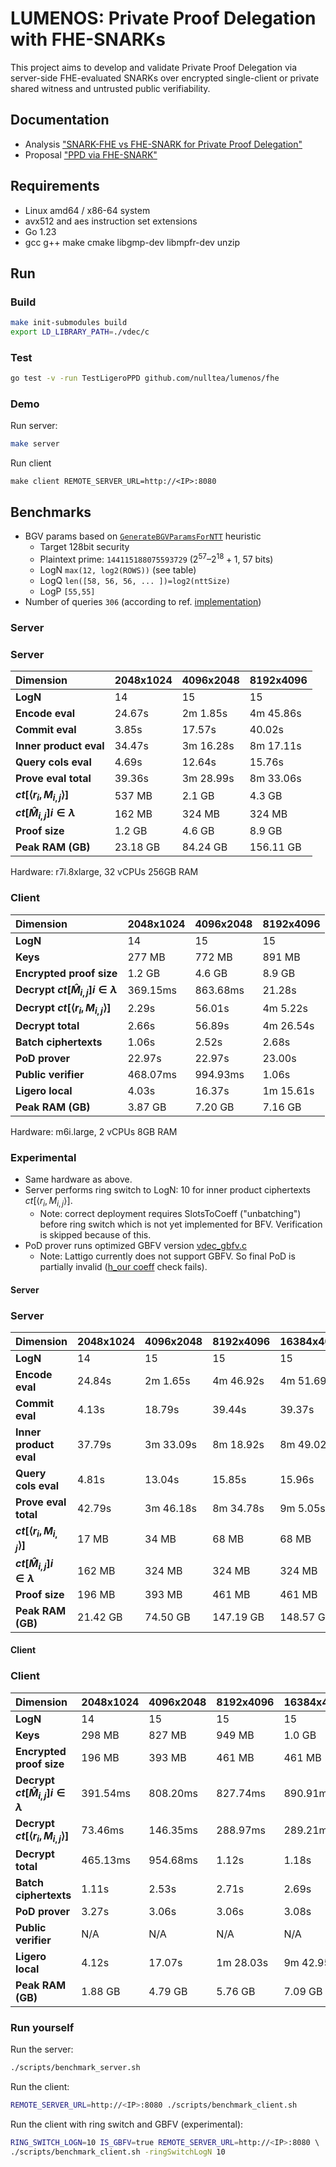 # LUMENOS: Private Proof Delegation with FHE-SNARKs

This project aims to develop and validate Private Proof Delegation via server-side FHE-evaluated SNARKs over encrypted single-client or private shared witness and untrusted public verifiability.

## Documentation
- Analysis ["SNARK-FHE vs FHE-SNARK for Private Proof Delegation"](https://hackmd.io/@timofey/r1FuxwVsJg)
- Proposal ["PPD via FHE-SNARK"](https://hackmd.io/@timofey/rJbH6Ex3yg)

## Requirements

- Linux amd64 / x86-64 system
- avx512 and aes instruction set extensions
- Go 1.23
- gcc g++ make cmake libgmp-dev libmpfr-dev unzip

## Run

### Build

```bash
make init-submodules build
export LD_LIBRARY_PATH=./vdec/c
```

### Test

```bash
go test -v -run TestLigeroPPD github.com/nulltea/lumenos/fhe
```

### Demo

Run server:

```bash
make server
```

Run client
```
make client REMOTE_SERVER_URL=http://<IP>:8080
```

## Benchmarks

- BGV params based on [`GenerateBGVParamsForNTT`](https://github.com/ChainSafe/lumenos/blob/ccaafb29b205f5e8d2c44f11761684303a3d7f2b/fhe/bfv.go#L121-L188) heuristic
  - Target 128bit security
  - Plaintext prime: `144115188075593729` ($2^{57} – 2^{18} + 1$, $57$ bits)
  - LogN `max(12, log2(ROWS))` (see table)
  - LogQ `len([58, 56, 56, ... ])=log2(nttSize)`
  - LogP `[55,55]`
- Number of queries `306` (according to ref. [implementation](https://github.com/reilabs/ProveKit/blob/ea95eb6494da2514c573c73bd0449cd2c3d39526/delegated-spartan/src/pcs/ligero.rs#L33-L34))

### Server

### Server

| **Dimension**                         | 2048x1024 | 4096x2048 | 8192x4096 |
| :------------------------------------ | :-------- | :-------- | :-------- |
| **LogN**                              | 14        | 15        | 15        |
| **Encode eval**                       | 24.67s    | 2m 1.85s  | 4m 45.86s |
| **Commit eval**                       | 3.85s     | 17.57s    | 40.02s    |
| **Inner product eval**                | 34.47s    | 3m 16.28s | 8m 17.11s |
| **Query cols eval**                   | 4.69s     | 12.64s    | 15.76s    |
| **Prove eval total**                  | 39.36s    | 3m 28.99s | 8m 33.06s |
| **$ct[\langle r_i,M_{i,j}\rangle]$**  | 537 MB    | 2.1 GB    | 4.3 GB    |
| **$ct[\hat{M}_{i,j}] i \in \lambda$** | 162 MB    | 324 MB    | 324 MB    |
| **Proof size**                        | 1.2 GB    | 4.6 GB    | 8.9 GB    |
| **Peak RAM (GB)**                     | 23.18 GB  | 84.24 GB  | 156.11 GB |

Hardware: r7i.8xlarge, 32 vCPUs 256GB RAM


### Client

| **Dimension**                                 | 2048x1024 | 4096x2048 | 8192x4096 |
| :-------------------------------------------- | :-------- | :-------- | :-------- |
| **LogN**                                      | 14        | 15        | 15        |
| **Keys**                                      | 277 MB    | 772 MB    | 891 MB    |
| **Encrypted proof size**                      | 1.2 GB    | 4.6 GB    | 8.9 GB    |
| **Decrypt $ct[\hat{M}_{i,j}] i \in \lambda$** | 369.15ms  | 863.68ms  | 21.28s    |
| **Decrypt $ct[\langle r_i,M_{i,j}\rangle]$**  | 2.29s     | 56.01s    | 4m 5.22s  |
| **Decrypt total**                             | 2.66s     | 56.89s    | 4m 26.54s |
| **Batch ciphertexts**                         | 1.06s     | 2.52s     | 2.68s     |
| **PoD prover**                                | 22.97s    | 22.97s    | 23.00s    |
| **Public verifier**                           | 468.07ms  | 994.93ms  | 1.06s     |
| **Ligero local**                              | 4.03s     | 16.37s    | 1m 15.61s |
| **Peak RAM (GB)**                             | 3.87 GB   | 7.20 GB   | 7.16 GB   |

Hardware: m6i.large, 2 vCPUs 8GB RAM

### Experimental

- Same hardware as above.
- Server performs ring switch to LogN: 10 for inner product ciphertexts $ct[\langle r_i,M_{i,j}\rangle]$.
  - Note: correct deployment requires SlotsToCoeff ("unbatching") before ring switch which is not yet implemented for BFV. Verification is skipped because of this.
- PoD prover runs optimized GBFV version [vdec_gbfv.c](https://github.com/ChainSafe/lumenos/blob/main/vdec/c/src/vdec_gbfv.c)
  - Note: Lattigo currently does not support GBFV. So final PoD is partially invalid ([h_our coeff](https://github.com/ChainSafe/lumenos/blob/main/vdec/c/src/vdec_gbfv.c#L915) check fails).

#### Server

### Server

| **Dimension**                         | 2048x1024 | 4096x2048 | 8192x4096 | 16384x4096 |
| :------------------------------------ | :-------- | :-------- | :-------- | :--------- |
| **LogN**                              | 14        | 15        | 15        | 15         |
| **Encode eval**                       | 24.84s    | 2m 1.65s  | 4m 46.92s | 4m 51.69s  |
| **Commit eval**                       | 4.13s     | 18.79s    | 39.44s    | 39.37s     |
| **Inner product eval**                | 37.79s    | 3m 33.09s | 8m 18.92s | 8m 49.02s  |
| **Query cols eval**                   | 4.81s     | 13.04s    | 15.85s    | 15.96s     |
| **Prove eval total**                  | 42.79s    | 3m 46.18s | 8m 34.78s | 9m 5.05s   |
| **$ct[\langle r_i,M_{i,j}\rangle]$**  | 17 MB     | 34 MB     | 68 MB     | 68 MB      |
| **$ct[\hat{M}_{i,j}] i \in \lambda$** | 162 MB    | 324 MB    | 324 MB    | 324 MB     |
| **Proof size**                        | 196 MB    | 393 MB    | 461 MB    | 461 MB     |
| **Peak RAM (GB)**                     | 21.42 GB  | 74.50 GB  | 147.19 GB | 148.57 GB  |

#### Client

### Client

| **Dimension**                                 | 2048x1024 | 4096x2048 | 8192x4096 | 16384x4096 |
| :-------------------------------------------- | :-------- | :-------- | :-------- | :--------- |
| **LogN**                                      | 14        | 15        | 15        | 15         |
| **Keys**                                      | 298 MB    | 827 MB    | 949 MB    | 1.0 GB     |
| **Encrypted proof size**                      | 196 MB    | 393 MB    | 461 MB    | 461 MB     |
| **Decrypt $ct[\hat{M}_{i,j}] i \in \lambda$** | 391.54ms  | 808.20ms  | 827.74ms  | 890.91ms   |
| **Decrypt $ct[\langle r_i,M_{i,j}\rangle]$**  | 73.46ms   | 146.35ms  | 288.97ms  | 289.21ms   |
| **Decrypt total**                             | 465.13ms  | 954.68ms  | 1.12s     | 1.18s      |
| **Batch ciphertexts**                         | 1.11s     | 2.53s     | 2.71s     | 2.69s      |
| **PoD prover**                                | 3.27s     | 3.06s     | 3.06s     | 3.08s      |
| **Public verifier**                           | N/A       | N/A       | N/A       | N/A        |
| **Ligero local**                              | 4.12s     | 17.07s    | 1m 28.03s | 9m 42.95s  |
| **Peak RAM (GB)**                             | 1.88 GB   | 4.79 GB   | 5.76 GB   | 7.09 GB    |

### Run yourself

Run the server:
```bash
./scripts/benchmark_server.sh
```

Run the client:
```bash
REMOTE_SERVER_URL=http://<IP>:8080 ./scripts/benchmark_client.sh
```

Run the client with ring switch and GBFV (experimental):
```bash
RING_SWITCH_LOGN=10 IS_GBFV=true REMOTE_SERVER_URL=http://<IP>:8080 \ 
./scripts/benchmark_client.sh -ringSwitchLogN 10
```
